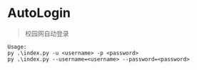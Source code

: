 # AutoLogin

> 校园网自动登录  

```
Usage:
py .\index.py -u <username> -p <password>
py .\index.py --username=<username> --password=<password>
```
